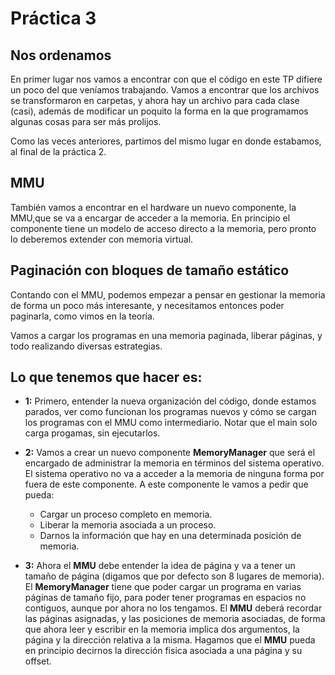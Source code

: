 # Práctica 3

## Nos ordenamos

En primer lugar nos vamos a encontrar con que el código en este TP difiere un poco del que veníamos trabajando. Vamos a encontrar que los archivos se transformaron en carpetas, y ahora hay un archivo para cada clase (casi), además de modificar un poquito la forma en la que programamos algunas cosas para ser más prolijos.

Como las veces anteriores, partimos del mismo lugar en donde estabamos, al final de la práctica 2.

## MMU

También vamos a encontrar en el hardware un nuevo componente, la MMU,que se va a encargar de acceder a la memoria. En principio el componente tiene un modelo de acceso directo a la memoria, pero pronto lo deberemos extender con memoria virtual.

## Paginación con bloques de tamaño estático

Contando con el MMU, podemos empezar a pensar en gestionar la memoria de forma un poco más interesante, y necesitamos entonces poder paginarla, como vimos en la teoría.

Vamos a cargar los programas en una memoria paginada, liberar páginas, y todo realizando diversas estrategias.


## Lo que tenemos que hacer es:

- __1:__ Primero, entender la nueva organización del código, donde estamos parados, ver como funcionan los programas nuevos y cómo se cargan los programas con el MMU como intermediario. Notar que el main solo carga progamas, sin ejecutarlos.

- __2:__ Vamos a crear un nuevo componente __MemoryManager__ que será el encargado de administrar la memoria en términos del sistema operativo. El sistema operativo no va a acceder a la memoria de ninguna forma por fuera de este componente. A este componente le vamos a pedir que pueda:
  * Cargar un proceso completo en memoria.
  * Liberar la memoria asociada a un proceso.
  * Darnos la información que hay en una determinada posición de memoria.

- __3:__ Ahora el __MMU__ debe entender la idea de página y va a tener un tamaño de página (digamos que por defecto son 8 lugares de memoria). El __MemoryManager__ tiene que poder cargar un programa en varias páginas de tamaño fijo, para poder tener programas en espacios no contiguos, aunque por ahora no los tengamos. El __MMU__ deberá recordar las páginas asignadas, y las posiciones de memoria asociadas, de forma que ahora leer y escribir en la memoria implica dos argumentos, la página y la dirección relativa a la misma. Hagamos que el __MMU__ pueda en principio decirnos la dirección fisica asociada a una página y su offset.
